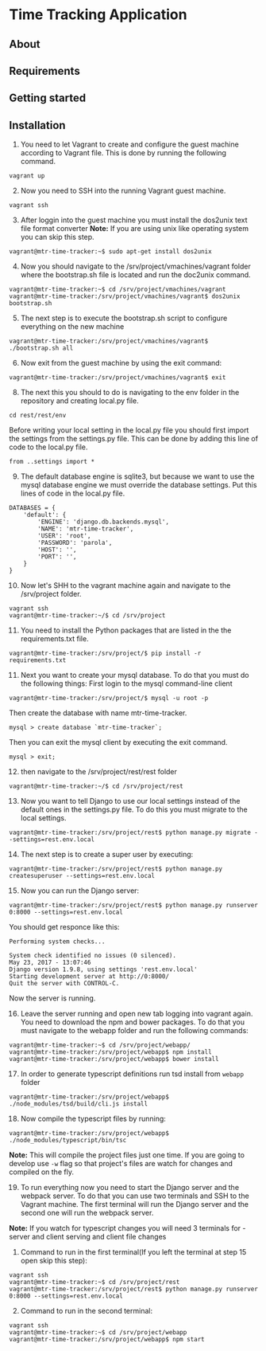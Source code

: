 # Time Tracking Application #

## About ##

## Requirements ##

## Getting started ##

## Installation ##

1. You need to let Vagrant to create and configure the guest machine according to Vagrant file.
This is done by running the following command.

```
vagrant up
```

2. Now you need to SSH into the running Vagrant guest machine.

```
vagrant ssh
```

3. After loggin into the guest machine you must install the dos2unix text file format converter
**Note:** If you are using unix like operating system you can skip this step. 

```
vagrant@mtr-time-tracker:~$ sudo apt-get install dos2unix
```

4. Now you should navigate to the /srv/project/vmachines/vagrant folder where the bootstrap.sh file is located and run the doc2unix command. 

```
vagrant@mtr-time-tracker:~$ cd /srv/project/vmachines/vagrant
vagrant@mtr-time-tracker:/srv/project/vmachines/vagrant$ dos2unix bootstrap.sh
```

5. The next step is to execute the bootstrap.sh script to configure everything on the new machine 

```
vagrant@mtr-time-tracker:/srv/project/vmachines/vagrant$ ./bootstrap.sh all
```

6. Now exit from the guest machine by using the exit command:

```
vagrant@mtr-time-tracker:/srv/project/vmachines/vagrant$ exit
```

8. The next this you should to do is navigating to the env folder in the repository and creating local.py file.

```
cd rest/rest/env
```

Before writing your local setting in the local.py file you should first import the settings from the settings.py file.
This can be done by adding this line of code to the local.py file.

```
from ..settings import *
```

9. The default database engine is sqlite3, but because we want to use the mysql database engine we must override the database settings.
Put this lines of code in the local.py file.

```
DATABASES = {    
	'default': {        
		'ENGINE': 'django.db.backends.mysql',
		'NAME': 'mtr-time-tracker',
		'USER': 'root',
		'PASSWORD': 'parola',
		'HOST': '',
		'PORT': '',
	} 
}
```

10. Now let's SHH to the vagrant machine again and navigate to the /srv/project folder.

```
vagrant ssh
vagrant@mtr-time-tracker:~/$ cd /srv/project
```

11. You need to install the Python packages that are listed in the the requirements.txt file.

```
vagrant@mtr-time-tracker:/srv/project/$ pip install -r requirements.txt
```

11. Next you want to create your mysql database. To do that you must do the following things:
First login to the mysql command-line client 

```
vagrant@mtr-time-tracker:/srv/project/$ mysql -u root -p
```

Then create the database with name mtr-time-tracker.

```
mysql > create database `mtr-time-tracker`;
```

Then you can exit the mysql client by executing the exit command.

```
mysql > exit;
```

12. then navigate to the /srv/project/rest/rest folder 

```
vagrant@mtr-time-tracker:~/$ cd /srv/project/rest
```

13. Now you want to tell Django to use our local settings instead of the default ones in the settings.py file.
To do this you must migrate to the local settings.

```
vagrant@mtr-time-tracker:/srv/project/rest$ python manage.py migrate --settings=rest.env.local
```

14. The next step is to create a super user by executing:

```
vagrant@mtr-time-tracker:/srv/project/rest$ python manage.py createsuperuser --settings=rest.env.local
```

15. Now you can run the Django server:

```
vagrant@mtr-time-tracker:/srv/project/rest$ python manage.py runserver 0:8000 --settings=rest.env.local
```

You should get responce like this:

```
Performing system checks...

System check identified no issues (0 silenced).
May 23, 2017 - 13:07:46
Django version 1.9.8, using settings 'rest.env.local'
Starting development server at http://0:8000/
Quit the server with CONTROL-C.
```

Now the server is running.

16. Leave the server running and open new tab logging into vagrant again.
You need to download the npm and bower packages.
To do that you must navigate to the webapp folder and run the following commands:

```
vagrant@mtr-time-tracker:~$ cd /srv/project/webapp/
vagrant@mtr-time-tracker:/srv/project/webapp$ npm install
vagrant@mtr-time-tracker:/srv/project/webapp$ bower install
```

17. In order to generate typescript definitions run tsd install from `webapp` folder
```
vagrant@mtr-time-tracker:/srv/project/webapp$ ./node_modules/tsd/build/cli.js install
```

18. Now compile the typescript files by running:

```
vagrant@mtr-time-tracker:/srv/project/webapp$ ./node_modules/typescript/bin/tsc
```

**Note:** This will compile the project files just one time. If you are going to develop use `-w` flag so that project's files are watch for changes and compiled on the fly.

19. To run everything now you need to start the Django server and the webpack server.
To do that you can use two terminals and SSH to the Vagrant machine. The first terminal will run the Django server and the second one will run the webpack server.

**Note:** If you watch for typescript changes you will need 3 terminals for - server and client serving and client file changes

1. Command to run in the first terminal(If you left the terminal at step 15 open skip this step):

```
vagrant ssh
vagrant@mtr-time-tracker:~$ cd /srv/project/rest
vagrant@mtr-time-tracker:/srv/project/rest$ python manage.py runserver 0:8000 --settings=rest.env.local
```

2. Command to run in the second terminal:

```
vagrant ssh
vagrant@mtr-time-tracker:~$ cd /srv/project/webapp
vagrant@mtr-time-tracker:/srv/project/webapp$ npm start
```

